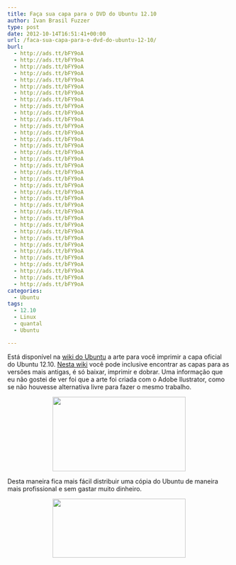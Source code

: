 ```yaml
---
title: Faça sua capa para o DVD do Ubuntu 12.10
author: Ivan Brasil Fuzzer
type: post
date: 2012-10-14T16:51:41+00:00
url: /faca-sua-capa-para-o-dvd-do-ubuntu-12-10/
burl:
  - http://ads.tt/bFY9oA
  - http://ads.tt/bFY9oA
  - http://ads.tt/bFY9oA
  - http://ads.tt/bFY9oA
  - http://ads.tt/bFY9oA
  - http://ads.tt/bFY9oA
  - http://ads.tt/bFY9oA
  - http://ads.tt/bFY9oA
  - http://ads.tt/bFY9oA
  - http://ads.tt/bFY9oA
  - http://ads.tt/bFY9oA
  - http://ads.tt/bFY9oA
  - http://ads.tt/bFY9oA
  - http://ads.tt/bFY9oA
  - http://ads.tt/bFY9oA
  - http://ads.tt/bFY9oA
  - http://ads.tt/bFY9oA
  - http://ads.tt/bFY9oA
  - http://ads.tt/bFY9oA
  - http://ads.tt/bFY9oA
  - http://ads.tt/bFY9oA
  - http://ads.tt/bFY9oA
  - http://ads.tt/bFY9oA
  - http://ads.tt/bFY9oA
  - http://ads.tt/bFY9oA
  - http://ads.tt/bFY9oA
  - http://ads.tt/bFY9oA
  - http://ads.tt/bFY9oA
  - http://ads.tt/bFY9oA
  - http://ads.tt/bFY9oA
  - http://ads.tt/bFY9oA
  - http://ads.tt/bFY9oA
  - http://ads.tt/bFY9oA
  - http://ads.tt/bFY9oA
  - http://ads.tt/bFY9oA
  - http://ads.tt/bFY9oA
categories:
  - Ubuntu
tags:
  - 12.10
  - Linux
  - quantal
  - Ubuntu

---
```

Está disponível na [wiki do Ubuntu][1] a arte para você imprimir a capa oficial do Ubuntu 12.10. [Nesta wiki][1] você pode inclusive encontrar as capas para as versões mais antigas, é só baixar, imprimir e dobrar. Uma informação que eu não gostei de ver foi que a arte foi criada com o Adobe Ilustrator, como se não houvesse alternativa livre para fazer o mesmo trabalho.

<p style="text-align: center;">
  <a href="http://www.ubuntero.com.br/wp-content/uploads/2012/10/ilustrator.png"><img class="alignnone size-medium wp-image-4044" title="ilustrator" src="http://www.ubuntero.com.br/wp-content/uploads/2012/10/ilustrator-300x168.png" alt="" width="300" height="168" /></a>
</p>

Desta maneira fica mais fácil distribuir uma cópia do Ubuntu de maneira mais profissional e sem gastar muito dinheiro.

<p style="text-align: center;">
  <a href="http://www.ubuntero.com.br/wp-content/uploads/2012/10/capa-12.10.png"><img class="alignnone size-medium wp-image-4045" title="capa 12.10" src="http://www.ubuntero.com.br/wp-content/uploads/2012/10/capa-12.10-300x133.png" alt="" width="300" height="133" /></a>
</p>

 [1]: https://wiki.ubuntu.com/DIYMarketing#A12.10_artwork